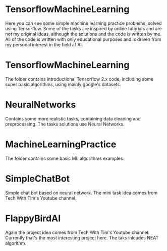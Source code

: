 # TensorflowMachineLearning
Here you can see some simple machine learning practice problems, solved using Tensorflow. Some of the tasks are inspired by online tutorials and are not my original ideas,
although the solutions and the code is written by me. All of the code is written with only educational purposes and is driven from my personal interest in the field af AI. 

# TensorflowMachineLearning
The folder contains introductional Tensorflow 2.x code, including some super basic algorithms, using mainly google's datasets.

# NeuralNetworks
Contains some more realistic tasks, containing data cleaning and preprocessing. The tasks solutions use Neural Networks.

# MachineLearningPractice
The folder contains some basic ML algorithms examples.

# SimpleChatBot
Simple chat bot based on neural network. The mini task idea comes from Tech With Tim's Youtube channel.

# FlappyBirdAI
Again the project idea comes from Tech With Tim's Youtube channel. Currently that's the most interesting project here. The taks inlcudes NEAT algorithm.
